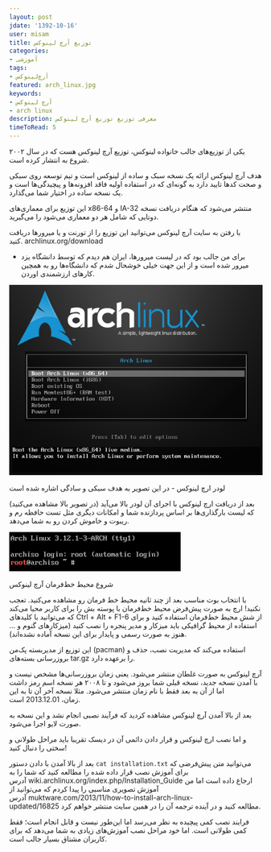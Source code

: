 ```yaml
---
layout: post
jdate: '1392-10-16'
user: misam
title: توزیع آرچ لینوکس
categories:
- آموزشی
tags:
- آرچ‌لینوکس
featured: arch_linux.jpg
keywords:
- آرچ لینوکس
- arch linux
description: معرفی توزیع توزیع آرچ لینوکس
timeToRead: 5
---
```


یکی از توزیع‌های جالب خانواده لینوکس، توزیع آرچ لینوکس هست که در سال ۲۰۰۲ شروع به انتشار کرده است.

هدف آرچ لینوکس ارائه یک نسخه سبک و ساده از لینوکس است و تیم توسعه روی سبکی و صحت کدها تایید دارد به گونه‌ای که در استفاده اولیه فاقد افزونه‌ها و پیچیدگی‌ها است و یک نسخه ساده در اختیار شما می‌گذارد.

این توزیع برای معماری‌های x86-64 و IA-32 منتشر می‌شود که هنگام دریافت نسخه دوتایی که شامل هر دو معماری می‌شود را می‌گیرید.

با رفتن به سایت آرچ لینوکس می‌توانید این توزیع را از تورنت و یا میرورها دریافت کنید. archlinux.org/download

* برای من جالب بود که در لیست میرورها، ایران هم دیدم که توسط دانشگاه یزد میرور شده است و از این جهت خیلی خوشحال شدم که دانشگاه‌ها رو به همچین کارهای ارزشمندی اوردن.

![](/images/arch-bootloader.png)

لودر ارچ لینوکس - در این تصویر به هدف سبکی و سادگی اشاره شده است

بعد از دریافت ارچ لینوکس با اجرای آن لودر بالا می‌آید (در تصویر بالا مشاهده می‌کنید) که لیست بارگذاری‌ها بر اساس پردازنده شما و امکانات دیگری مثل تست حافظه رم و ریبوت و خاموش کردن رو به شما می‌دهد.

![](/images/arch-terminal.png)

شروع محیط خط‌فرمان آرچ لینوکس

با انتخاب بوت مناسب بعد از چند ثانیه محیط خط فرمان رو مشاهده می‌کنید. تعجب نکنید! ارچ به صورت پیش‌فرض محیط خط‌فرمان با پوسته بش را برای کاربر محیا می‌کند که می‌توانید با کلیدهای Ctrl + Alt + F1-6 از شش محیط خط‌فرمان استفاده کنید و برای استفاده از محیط گرافیکی باید میزکار و مدیر پنجره را نصب کنید (میزکارهای گنوم و ... هنوز به صورت رسمی و پایدار برای این نسخه آماده نشده‌اند).

این توزیع از مدیربسته پک‌من (pacman) استفاده می‌کند که مدیریت نصب، حذف و بروزرسانی بسته‌های tar.gz را برعهده دارد.

آرچ لینوکس به صورت غلطان منتشر می‌شود. یعنی زمان بروزرسانی‌ها مشخص نیست و با آمدن نسخه جدید، نسخه قبلی شما بروز می‌شود و تا ۲۰۰۸ هر نسخه اسم رمز داشت اما از آن به بعد فقط با نام زمان منتشر می‌شود. مثلا نسخه آخر آن تا به این زمان، 2013.12.01 است.

بعد از بالا آمدن آرچ لینوکس مشاهده کردید که فرآیند نصبی انجام نشد و این نسخه به صورت لایو اجرا می‌شود.

و اما نصب ارچ لینوکس و قرار دادن دائمی آن در دیسک تقریبا باید مراحل طولانی و سختی را دنبال کنید!

بعد از بالا آمدن با دادن دستور `cat installation.txt` می‌توانید متن پیش‌فرضی که برای آموزش نصب قرار داده شده را مطالعه کنید که شما را به آدرس wiki.archlinux.org/index.php/Installation_Guide ارجاع داده است اما من آموزش تصویری مناسبی را پیدا کردم که می‌توانید از آدرس muktware.com/2013/11/how-to-install-arch-linux-updated/16825 مطالعه کنید و در آینده ترجمه آن را در همین سایت منتشر خواهم کرد.

فرایند نصب کمی پیچیده به نظر می‌رسد اما این‌طور نیست و قابل انجام است؛ فقط کمی طولانی است. اما خود مراحل نصب آموزش‌های زیادی به شما می‌دهد که برای کاربران مشتاق بسیار جالب است.